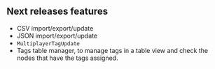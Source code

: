 ## Next releases features

- CSV import/export/update
- JSON import/export/update
- `MultiplayerTagUpdate`
- Tags table manager, to manage tags in a table view and check the nodes that have the tags assigned.
